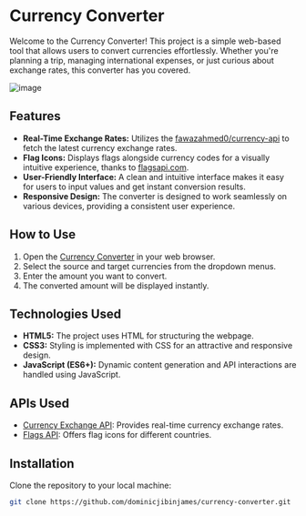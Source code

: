 # Currency Converter

Welcome to the Currency Converter! This project is a simple web-based tool that allows users to convert currencies effortlessly. Whether you're planning a trip, managing international expenses, or just curious about exchange rates, this converter has you covered.

![image](https://github.com/dominicjibinjames/Currency-Convertor-Project/assets/108563808/5396598c-cc14-4f61-a659-279951f3258e)

## Features

- **Real-Time Exchange Rates:** Utilizes the [fawazahmed0/currency-api](https://github.com/fawazahmed0/currency-api) to fetch the latest currency exchange rates.
- **Flag Icons:** Displays flags alongside currency codes for a visually intuitive experience, thanks to [flagsapi.com](https://flagsapi.com/).
- **User-Friendly Interface:** A clean and intuitive interface makes it easy for users to input values and get instant conversion results.
- **Responsive Design:** The converter is designed to work seamlessly on various devices, providing a consistent user experience.

## How to Use

1. Open the [Currency Converter](#) in your web browser.
2. Select the source and target currencies from the dropdown menus.
3. Enter the amount you want to convert.
4. The converted amount will be displayed instantly.

## Technologies Used

- **HTML5:** The project uses HTML for structuring the webpage.
- **CSS3:** Styling is implemented with CSS for an attractive and responsive design.
- **JavaScript (ES6+):** Dynamic content generation and API interactions are handled using JavaScript.

## APIs Used

- [Currency Exchange API](https://github.com/fawazahmed0/currency-api): Provides real-time currency exchange rates.
- [Flags API](https://flagsapi.com/): Offers flag icons for different countries.

## Installation

Clone the repository to your local machine:

```bash
git clone https://github.com/dominicjibinjames/currency-converter.git

